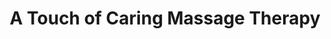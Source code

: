 ---
title: "A Touch of Caring Massage Therapy"
url: /hebron/a-touch-of-caring-massage-therapy/
shop: Massage
---